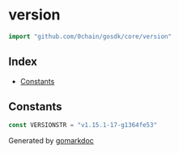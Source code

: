<!-- Code generated by gomarkdoc. DO NOT EDIT -->

# version

```go
import "github.com/0chain/gosdk/core/version"
```

## Index

- [Constants](<#constants>)


## Constants

<a name="VERSIONSTR"></a>

```go
const VERSIONSTR = "v1.15.1-17-g1364fe53"
```

Generated by [gomarkdoc](<https://github.com/princjef/gomarkdoc>)
